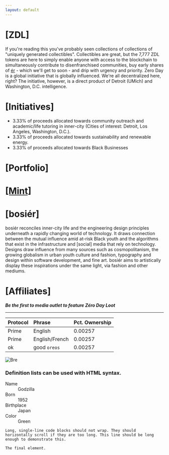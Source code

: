 ```yaml
---
layout: default
---
```


<!-- Text can be **bold**, _italic_, or ~~strikethrough~~. -->

<!-- [About](./another-page.html).  -->
<!-- [Mint](https://remarkable-tiger-5bed2.netlify.app/). -->


# [ZDL]

If you're reading this you've probably seen collections of collections of "uniquely generated collectibles". Collectibles are great, but the 7,777 ZDL tokens are here to simply enable anyone with access to the blockchain to simultaneously contribute to disenfranchised communities, buy early shares of [ér](https://bosier.xyz) - which we'll get to soon - and drip with urgency and priority. Zero Day is a global initiative that is globally influenced. We're all decentralized here, right? The initiative, however, is a direct product of Detroit (UMich) and Washington, D.C. intelligence. 

# [Initiatives]

*   3.33% of proceeds allocated towards community outreach and academic/life tutoring in inner-city (Cities of interest: Detroit, Los Angeles, Washington, D.C.).
*   3.33% of proceeds allocated towards sustainability and renewable energy.
*   3.33% of proceeds allocated towards Black Businesses

# [Portfolio]

# [[Mint]](https://remarkable-tiger-5bed2.netlify.app/)

# [bosiér]

bosiér reconciles inner-city life and the engineering design principles underneath a rapidly changing world of technology. It draws connection between the mutual influence amid at-risk Black youth and the algorithms that exist in the infrastructure and [social] media that rely on technology. Designs draw influence from many sources such as cosmopolitanism, the growing globalism in urban youth culture and fashion, typography and design within software development, and fine art. bosiér aims to artistically display these inspirations under the same light, via fashion and other mediums.


<!-- > This is a blockquote following a header. -->

# [Affiliates]
_**Be the first to media outlet to feature Zéro Day Loot**_

<!-- 
#### Header 4

*   This is an unordered list following a header.
*   This is an unordered list following a header.
*   This is an unordered list following a header. -->

<!-- ##### Header 5

1.  This is an ordered list following a header.
2.  This is an ordered list following a header.
3.  This is an ordered list following a header. -->

* * *

<!-- ###### Header 6 -->

| Protocol     | Phrase            | Pct. Ownership     |
|:-------------|:------------------|:-------------------|
| Prime        | English           | 0.00257            |
| Prime        | English/French    | 0.00257            |
| ok           | good `oreos`      | 0.00257            |



<!-- ### Here is an unordered list:

*   Item foo
*   Item bar
*   Item baz
*   Item zip

### And an ordered list:

1.  Item one
1.  Item two
1.  Item three
1.  Item four

### And a nested list:

- level 1 item
  - level 2 item
  - level 2 item
    - level 3 item
    - level 3 item
- level 1 item
  - level 2 item
  - level 2 item
  - level 2 item
- level 1 item
  - level 2 item
  - level 2 item
- level 1 item -->

<!-- ### Small image

![Octocat](https://github.githubassets.com/images/icons/emoji/octocat.png)

### Large image -->

![Bre](https://gateway.pinata.cloud/ipfs/QmYU6S6un5HKHn88idzUNismLhX5d57NLYFM8wPGDcn3ZN)


### Definition lists can be used with HTML syntax.

<dl>
<dt>Name</dt>
<dd>Godzilla</dd>
<dt>Born</dt>
<dd>1952</dd>
<dt>Birthplace</dt>
<dd>Japan</dd>
<dt>Color</dt>
<dd>Green</dd>
</dl>

```
Long, single-line code blocks should not wrap. They should horizontally scroll if they are too long. This line should be long enough to demonstrate this.
```

```
The final element.
```

